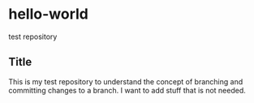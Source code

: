 # hello-world
test repository

Title
-----
This is my test repository to understand the concept of branching 
and committing changes to a branch.
I want to add stuff that is not needed.
